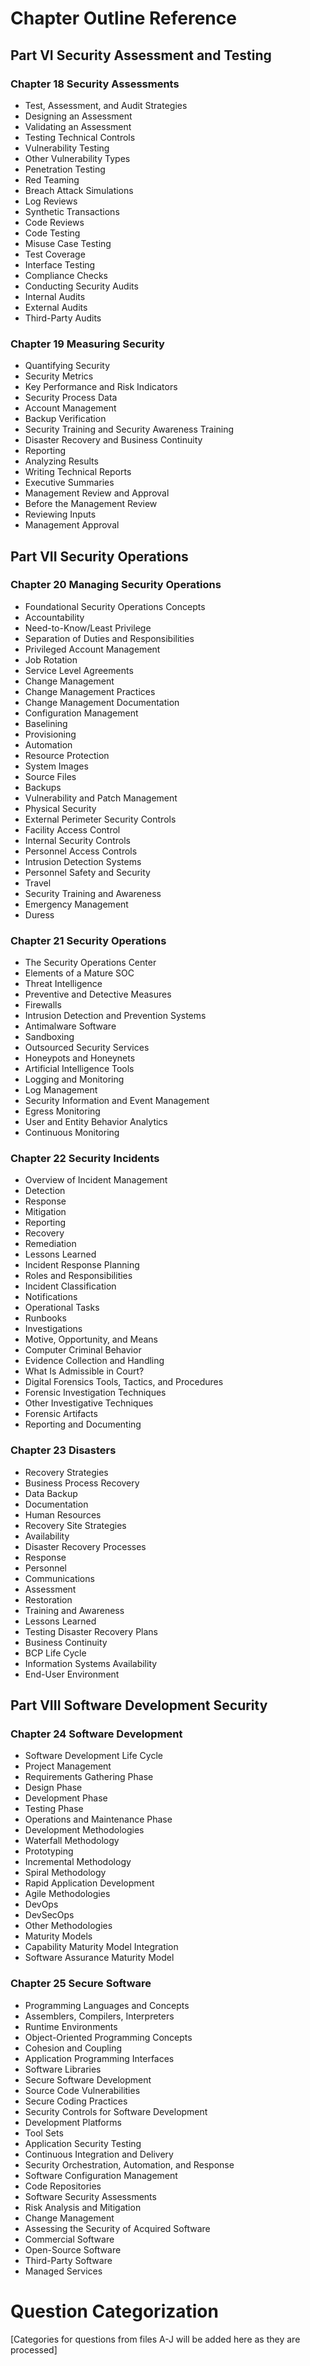 # Chapter Outline Reference

## Part VI Security Assessment and Testing

### Chapter 18 Security Assessments
- Test, Assessment, and Audit Strategies
- Designing an Assessment
- Validating an Assessment
- Testing Technical Controls
- Vulnerability Testing
- Other Vulnerability Types
- Penetration Testing
- Red Teaming
- Breach Attack Simulations
- Log Reviews
- Synthetic Transactions
- Code Reviews
- Code Testing
- Misuse Case Testing
- Test Coverage
- Interface Testing
- Compliance Checks
- Conducting Security Audits
- Internal Audits
- External Audits
- Third-Party Audits

### Chapter 19 Measuring Security
- Quantifying Security
- Security Metrics
- Key Performance and Risk Indicators
- Security Process Data
- Account Management
- Backup Verification
- Security Training and Security Awareness Training
- Disaster Recovery and Business Continuity
- Reporting
- Analyzing Results
- Writing Technical Reports
- Executive Summaries
- Management Review and Approval
- Before the Management Review
- Reviewing Inputs
- Management Approval

## Part VII Security Operations

### Chapter 20 Managing Security Operations
- Foundational Security Operations Concepts
- Accountability
- Need-to-Know/Least Privilege
- Separation of Duties and Responsibilities
- Privileged Account Management
- Job Rotation
- Service Level Agreements
- Change Management
- Change Management Practices
- Change Management Documentation
- Configuration Management
- Baselining
- Provisioning
- Automation
- Resource Protection
- System Images
- Source Files
- Backups
- Vulnerability and Patch Management
- Physical Security
- External Perimeter Security Controls
- Facility Access Control
- Internal Security Controls
- Personnel Access Controls
- Intrusion Detection Systems
- Personnel Safety and Security
- Travel
- Security Training and Awareness
- Emergency Management
- Duress

### Chapter 21 Security Operations
- The Security Operations Center
- Elements of a Mature SOC
- Threat Intelligence
- Preventive and Detective Measures
- Firewalls
- Intrusion Detection and Prevention Systems
- Antimalware Software
- Sandboxing
- Outsourced Security Services
- Honeypots and Honeynets
- Artificial Intelligence Tools
- Logging and Monitoring
- Log Management
- Security Information and Event Management
- Egress Monitoring
- User and Entity Behavior Analytics
- Continuous Monitoring

### Chapter 22 Security Incidents
- Overview of Incident Management
- Detection
- Response
- Mitigation
- Reporting
- Recovery
- Remediation
- Lessons Learned
- Incident Response Planning
- Roles and Responsibilities
- Incident Classification
- Notifications
- Operational Tasks
- Runbooks
- Investigations
- Motive, Opportunity, and Means
- Computer Criminal Behavior
- Evidence Collection and Handling
- What Is Admissible in Court?
- Digital Forensics Tools, Tactics, and Procedures
- Forensic Investigation Techniques
- Other Investigative Techniques
- Forensic Artifacts
- Reporting and Documenting

### Chapter 23 Disasters
- Recovery Strategies
- Business Process Recovery
- Data Backup
- Documentation
- Human Resources
- Recovery Site Strategies
- Availability
- Disaster Recovery Processes
- Response
- Personnel
- Communications
- Assessment
- Restoration
- Training and Awareness
- Lessons Learned
- Testing Disaster Recovery Plans
- Business Continuity
- BCP Life Cycle
- Information Systems Availability
- End-User Environment

## Part VIII Software Development Security

### Chapter 24 Software Development
- Software Development Life Cycle
- Project Management
- Requirements Gathering Phase
- Design Phase
- Development Phase
- Testing Phase
- Operations and Maintenance Phase
- Development Methodologies
- Waterfall Methodology
- Prototyping
- Incremental Methodology
- Spiral Methodology
- Rapid Application Development
- Agile Methodologies
- DevOps
- DevSecOps
- Other Methodologies
- Maturity Models
- Capability Maturity Model Integration
- Software Assurance Maturity Model

### Chapter 25 Secure Software
- Programming Languages and Concepts
- Assemblers, Compilers, Interpreters
- Runtime Environments
- Object-Oriented Programming Concepts
- Cohesion and Coupling
- Application Programming Interfaces
- Software Libraries
- Secure Software Development
- Source Code Vulnerabilities
- Secure Coding Practices
- Security Controls for Software Development
- Development Platforms
- Tool Sets
- Application Security Testing
- Continuous Integration and Delivery
- Security Orchestration, Automation, and Response
- Software Configuration Management
- Code Repositories
- Software Security Assessments
- Risk Analysis and Mitigation
- Change Management
- Assessing the Security of Acquired Software
- Commercial Software
- Open-Source Software
- Third-Party Software
- Managed Services

# Question Categorization

[Categories for questions from files A-J will be added here as they are processed]